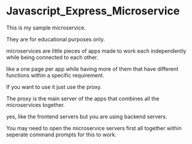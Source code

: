 # Javascript_Express_Microservice

This is my sample microservice. 

They are for educational purposes only.

microservices are little pieces of apps made to work each independently while being connected to each other.

like a one page per app while having more of them that have different functions within a specific requirement.

If you want to use it just use the proxy.

The proxy is the main server of the apps that combines all the microservices together.

yes, like the frontend servers but you are using backend servers.

You may need to open the microservice servers first all together within seperate command prompts for this to work.
